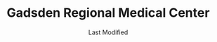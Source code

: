 ---
layout: location-page
date: Last Modified
description: "Local COVID-19 testing is available at Gadsden Regional Medical Center in Gadsden, Alabama, USA."
permalink: "locations/alabama/gadsden/gadsden-regional-medical-center/"
tags:
  - locations
  - alabama
title: Gadsden Regional Medical Center
state: Alabama
stateAbbr: AL
hood: Gadsden
address: 1007 Goodyear Avenue
city: Gadsden
zip: 35903
mapUrl: "http://maps.apple.com/?q=Gadsden+Regional+Medical+Center&address=1007+Goodyear+Avenue,Gadsden,Alabama,35903"
locationType: Walk-in
phone: 877-696-3972
website: undefined
onlineBooking: undefined
closed: undefined
closedUpdate: April 14th, 2020
notes: "By appointment only."
days: Open 24/7
ctaMessage: Call 877-696-3972
ctaUrl: "tel:877-696-3972"
---